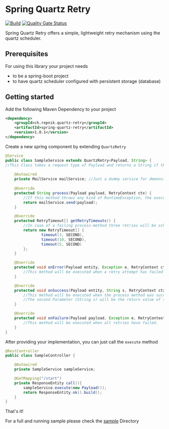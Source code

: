 # Spring Quartz Retry
[![Build](https://github.com/thomasrepnik/spring-quartz-retry/actions/workflows/build.yml/badge.svg)](https://github.com/thomasrepnik/spring-quartz-retry/actions/workflows/build.yml)
[![Quality Gate Status](https://sonarcloud.io/api/project_badges/measure?project=thomasrepnik_spring-quartz-retry&metric=alert_status)](https://sonarcloud.io/summary/new_code?id=thomasrepnik_spring-quartz-retry)

Spring Quartz Retry offers a simple, lightweight retry mechanism using the quartz scheduler.

## Prerequisites 
For using this library your project needs
* to be a spring-boot project
* to have quartz scheduler configured with persistent storage (database)

## Getting started

Add the following Maven Dependency to your project
```xml
<dependency>
    <groupId>ch.repnik.quartz-retry</groupId>
    <artifactId>spring-quartz-retry</artifactId>
    <version>1.0.1</version>
</dependency>
```

Create a new spring component by extending `QuartzRetry`
```java
@Service
public class SampleService extends QuartzRetry<Payload, String> {
//This Class takes a request type of Payload and returns a String if the execution succeeds
    
    @Autowired
    private MailService mailService; //Just a dummy service for demonstration
    
    @Override
    protected String process(Payload payload, RetryContext ctx) {
        //If this method throws any kind of RuntimeException, the execution will be retried
        return mailService.send(payload);
    }

    @Override
    protected RetryTimeout[] getRetryTimeouts() {
        //In case of a failing process-method three retries will be scheduled with the defined timeouts
        return new RetryTimeout[] {
                timeout(3, SECOND),
                timeout(10, SECOND),
                timeout(5, SECOND)
        };
    }

    @Override
    protected void onError(Payload entity, Exception e, RetryContext ctx) {
        //This method will be executed when a retry attempt has failed
    }

    @Override
    protected void onSuccess(Payload entity, String s, RetryContext ctx) {
        //This method will be executed when the process method was successful
        //The second Parameter (String s) will be the return value of the process-Method
    }

    @Override
    protected void onFailure(Payload payload, Exception e, RetryContext ctx) {
        //This method will be executed when all retries have failed.
    }
}
```

After providing your implementation, you can just call the `execute` method

```java
@RestController
public class SampleController {

    @Autowired
    private SampleService sampleService;

    @GetMapping("/start")
    private ResponseEntity call(){
        sampleService.execute(new Payload());
        return ResponseEntity.ok().build();
    }
}
```

That's it!

For a full and running sample please check the [sample](https://github.com/thomasrepnik/spring-quartz-retry/tree/master/sample) Directory

